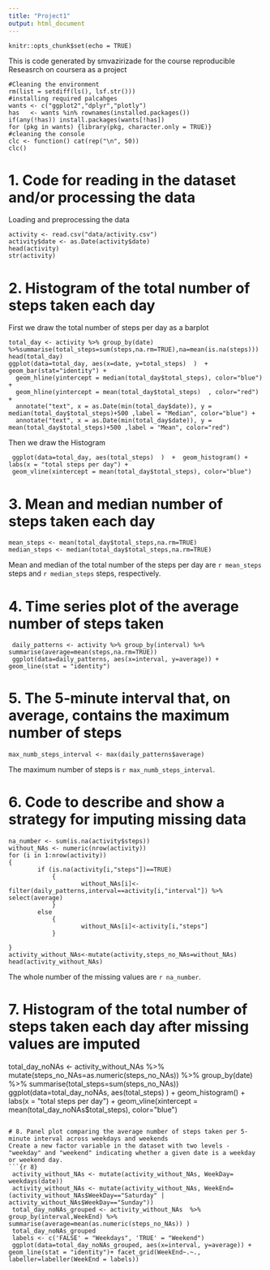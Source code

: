 ```yaml
---
title: "Project1"
output: html_document
---
```


```{r setup, include=FALSE}
knitr::opts_chunk$set(echo = TRUE)
```

This is code generated by smvazirizade for the course reproducible Reseasrch on coursera as a project

```{r 0, results="asis",echo=F }
#Cleaning the environment
rm(list = setdiff(ls(), lsf.str()))
#installing required palcahges
wants <- c("ggplot2","dplyr","plotly")
has   <- wants %in% rownames(installed.packages())
if(any(!has)) install.packages(wants[!has])
for (pkg in wants) {library(pkg, character.only = TRUE)}
#cleaning the console
clc <- function() cat(rep("\n", 50))
clc()
```



# 1. Code for reading in the dataset and/or processing the data
Loading and preprocessing the data
```{r 1}
activity <- read.csv("data/activity.csv")
activity$date <- as.Date(activity$date)
head(activity)
str(activity)
```


# 2. Histogram of the total number of steps taken each day  
First we draw the total number of steps per day as a barplot  
```{r 2}
total_day <- activity %>% group_by(date) %>%summarise(total_steps=sum(steps,na.rm=TRUE),na=mean(is.na(steps)))
head(total_day)
ggplot(data=total_day, aes(x=date, y=total_steps)  )  +   geom_bar(stat="identity") + 
  geom_hline(yintercept = median(total_day$total_steps), color="blue") + 
  geom_hline(yintercept = mean(total_day$total_steps)  , color="red") +
  annotate("text", x = as.Date(min(total_day$date)), y = median(total_day$total_steps)+500 ,label = "Median", color="blue") +
  annotate("text", x = as.Date(min(total_day$date)), y = mean(total_day$total_steps)+500 ,label = "Mean", color="red")   
```  

Then we draw the Histogram  

```{r}
 ggplot(data=total_day, aes(total_steps)  )  +  geom_histogram() + labs(x = "total steps per day") +
 geom_vline(xintercept = mean(total_day$total_steps), color="blue")  
```


# 3. Mean and median number of steps taken each day  
```{r 3}
mean_steps <- mean(total_day$total_steps,na.rm=TRUE)
median_steps <- median(total_day$total_steps,na.rm=TRUE)
```
Mean and median of the total number of the steps per day are  `r mean_steps` steps and `r median_steps` steps, respectively.  

# 4. Time series plot of the average number of steps taken  
```{r 4}
 daily_patterns <- activity %>% group_by(interval) %>% summarise(average=mean(steps,na.rm=TRUE)) 
 ggplot(data=daily_patterns, aes(x=interval, y=average)) + geom_line(stat = "identity")
```

# 5. The 5-minute interval that, on average, contains the maximum number of steps  
```{r 5}
max_numb_steps_interval <- max(daily_patterns$average)
```
The maximum number of steps is `r max_numb_steps_interval`.  

# 6. Code to describe and show a strategy for imputing missing data  
```{r 6}
na_number <- sum(is.na(activity$steps))
without_NAs <- numeric(nrow(activity))
for (i in 1:nrow(activity))
{
        if (is.na(activity[i,"steps"])==TRUE)
            {
                    without_NAs[i]<-filter(daily_patterns,interval==activity[i,"interval"]) %>% select(average)
            } 
        else
            {
                    without_NAs[i]<-activity[i,"steps"]
            }
                    
}
activity_without_NAs<-mutate(activity,steps_no_NAs=without_NAs)
head(activity_without_NAs)
```
The whole number of the missing values are `r na_number`. 

# 7. Histogram of the total number of steps taken each day after missing values are imputed  
 total_day_noNAs <- activity_without_NAs %>% mutate(steps_no_NAs=as.numeric(steps_no_NAs)) %>% group_by(date) %>% summarise(total_steps=sum(steps_no_NAs))
 ggplot(data=total_day_noNAs, aes(total_steps)  )  +  geom_histogram() + labs(x = "total steps per day") +
   geom_vline(xintercept = mean(total_day_noNAs$total_steps), color="blue")  
```

# 8. Panel plot comparing the average number of steps taken per 5-minute interval across weekdays and weekends  
Create a new factor variable in the dataset with two levels - "weekday" and "weekend" indicating whether a given date is a weekday or weekend day.
```{r 8}
 activity_without_NAs <- mutate(activity_without_NAs, WeekDay= weekdays(date))  
 activity_without_NAs <- mutate(activity_without_NAs, WeekEnd= (activity_without_NAs$WeekDay=="Saturday" |  activity_without_NAs$WeekDay=="Sunday"))  
 total_day_noNAs_grouped <- activity_without_NAs  %>% group_by(interval,WeekEnd) %>% summarise(average=mean(as.numeric(steps_no_NAs)) )
 total_day_noNAs_grouped
 labels <- c('FALSE' = "Weekdays", 'TRUE' = "Weekend")
 ggplot(data=total_day_noNAs_grouped, aes(x=interval, y=average)) + geom_line(stat = "identity")+ facet_grid(WeekEnd~.~., labeller=labeller(WeekEnd = labels)) 
 
```




